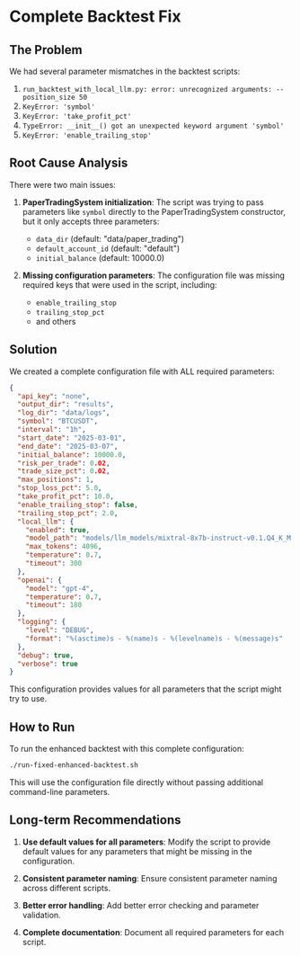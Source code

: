 # Complete Backtest Fix

## The Problem

We had several parameter mismatches in the backtest scripts:

1. `run_backtest_with_local_llm.py: error: unrecognized arguments: --position_size 50`
2. `KeyError: 'symbol'`
3. `KeyError: 'take_profit_pct'`
4. `TypeError: __init__() got an unexpected keyword argument 'symbol'`
5. `KeyError: 'enable_trailing_stop'`

## Root Cause Analysis

There were two main issues:

1. **PaperTradingSystem initialization**: The script was trying to pass parameters like `symbol` directly to the PaperTradingSystem constructor, but it only accepts three parameters:
   - `data_dir` (default: "data/paper_trading")
   - `default_account_id` (default: "default")
   - `initial_balance` (default: 10000.0)

2. **Missing configuration parameters**: The configuration file was missing required keys that were used in the script, including:
   - `enable_trailing_stop`
   - `trailing_stop_pct`
   - and others

## Solution

We created a complete configuration file with ALL required parameters:

```json
{
  "api_key": "none",
  "output_dir": "results",
  "log_dir": "data/logs",
  "symbol": "BTCUSDT",
  "interval": "1h",
  "start_date": "2025-03-01",
  "end_date": "2025-03-07",
  "initial_balance": 10000.0,
  "risk_per_trade": 0.02,
  "trade_size_pct": 0.02,
  "max_positions": 1,
  "stop_loss_pct": 5.0,
  "take_profit_pct": 10.0,
  "enable_trailing_stop": false,
  "trailing_stop_pct": 2.0,
  "local_llm": {
    "enabled": true,
    "model_path": "models/llm_models/mixtral-8x7b-instruct-v0.1.Q4_K_M.gguf",
    "max_tokens": 4096,
    "temperature": 0.7,
    "timeout": 300
  },
  "openai": {
    "model": "gpt-4",
    "temperature": 0.7,
    "timeout": 180
  },
  "logging": {
    "level": "DEBUG",
    "format": "%(asctime)s - %(name)s - %(levelname)s - %(message)s"
  },
  "debug": true,
  "verbose": true
}
```

This configuration provides values for all parameters that the script might try to use.

## How to Run

To run the enhanced backtest with this complete configuration:

```bash
./run-fixed-enhanced-backtest.sh
```

This will use the configuration file directly without passing additional command-line parameters.

## Long-term Recommendations

1. **Use default values for all parameters**: Modify the script to provide default values for any parameters that might be missing in the configuration.

2. **Consistent parameter naming**: Ensure consistent parameter naming across different scripts.

3. **Better error handling**: Add better error checking and parameter validation.

4. **Complete documentation**: Document all required parameters for each script.
